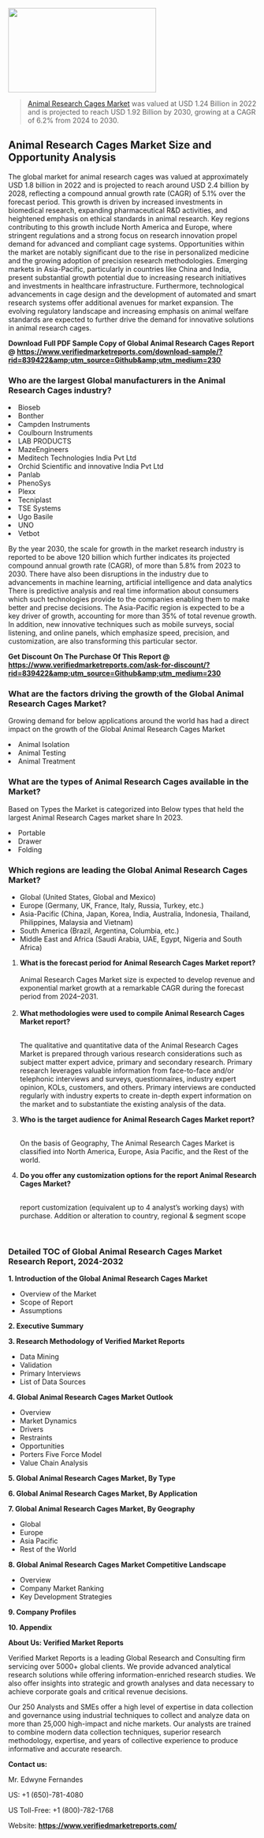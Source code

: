 <img src="https://ffe5etoiles.com/wp-content/uploads/2024/12/MST1-300x171.png" alt="" width="300" height="171" class="alignnone size-medium wp-image-20088" /><blockquote><p><p><a href="https://www.verifiedmarketreports.com/download-sample/?rid=839422&utm_source=Github&utm_medium=230" target="_blank">Animal Research Cages Market</a> was valued at USD 1.24 Billion in 2022 and is projected to reach USD 1.92 Billion by 2030, growing at a CAGR of 6.2% from 2024 to 2030.</p></blockquote><p><h2>Animal Research Cages Market Size and Opportunity Analysis</h2> The global market for animal research cages was valued at approximately USD 1.8 billion in 2022 and is projected to reach around USD 2.4 billion by 2028, reflecting a compound annual growth rate (CAGR) of 5.1% over the forecast period. This growth is driven by increased investments in biomedical research, expanding pharmaceutical R&D activities, and heightened emphasis on ethical standards in animal research. Key regions contributing to this growth include North America and Europe, where stringent regulations and a strong focus on research innovation propel demand for advanced and compliant cage systems. Opportunities within the market are notably significant due to the rise in personalized medicine and the growing adoption of precision research methodologies. Emerging markets in Asia-Pacific, particularly in countries like China and India, present substantial growth potential due to increasing research initiatives and investments in healthcare infrastructure. Furthermore, technological advancements in cage design and the development of automated and smart research systems offer additional avenues for market expansion. The evolving regulatory landscape and increasing emphasis on animal welfare standards are expected to further drive the demand for innovative solutions in animal research cages. </p><p class=""><strong>Download Full PDF Sample Copy of Global Animal Research Cages Report @ <a href="https://www.verifiedmarketreports.com/download-sample/?rid=839422&amp;utm_source=Github&amp;utm_medium=230" target="_blank">https://www.verifiedmarketreports.com/download-sample/?rid=839422&amp;utm_source=Github&amp;utm_medium=230</a></strong></p><h3 id="" class="">Who are the largest Global manufacturers in the Animal Research Cages industry?</h3><p><li>Bioseb</li><li> Bonther</li><li> Campden Instruments</li><li> Coulbourn Instruments</li><li> LAB PRODUCTS</li><li> MazeEngineers</li><li> Meditech Technologies India Pvt Ltd</li><li> Orchid Scientific and innovative India Pvt Ltd</li><li> Panlab</li><li> PhenoSys</li><li> Plexx</li><li> Tecniplast</li><li> TSE Systems</li><li> Ugo Basile</li><li> UNO</li><li> Vetbot</li></p><div class=""><div class="" dir="" data-message-author-role="" data-message-id="" data-message-model-slug=""><div class=""><div class=""><div class=""><div class="" dir="" data-message-author-role="" data-message-id="" data-message-model-slug=""><div class=""><div class=""><p>By the year 2030, the scale for growth in the market research industry is reported to be above 120 billion which further indicates its projected compound annual growth rate (CAGR), of more than 5.8% from 2023 to 2030. There have also been disruptions in the industry due to advancements in machine learning, artificial intelligence and data analytics There is predictive analysis and real time information about consumers which such technologies provide to the companies enabling them to make better and precise decisions. The Asia-Pacific region is expected to be a key driver of growth, accounting for more than 35% of total revenue growth. In addition, new innovative techniques such as mobile surveys, social listening, and online panels, which emphasize speed, precision, and customization, are also transforming this particular sector.</p><p><strong>Get Discount On The Purchase Of This Report @&nbsp; <a href="https://www.verifiedmarketreports.com/ask-for-discount/?rid=839422&amp;utm_source=Github&amp;utm_medium=230" target="_blank">https://www.verifiedmarketreports.com/ask-for-discount/?rid=839422&amp;utm_source=Github&amp;utm_medium=230</a></strong></p></div></div></div></div></div></div></div></div><h3 id="" class="">What are the factors driving the growth of the Global Animal Research Cages Market?</h3><p id="" class="">Growing demand for below applications around the world has had a direct impact on the growth of the Global Animal Research Cages Market</p><p id="" class=""><li>Animal Isolation</li><li> Animal Testing</li><li> Animal Treatment</li></p><h3 id="" class="">What are the types of Animal Research Cages available in the Market?</h3><p id="" class="">Based on Types the Market is categorized into Below types that held the largest Animal Research Cages market share In 2023.</p><p id="" class=""><li>Portable</li><li> Drawer</li><li> Folding</li></p><h3 id="" class="">Which regions are leading the Global Animal Research Cages Market?</h3><ul><li>Global (United States, Global and Mexico)</li><li>Europe (Germany, UK, France, Italy, Russia, Turkey, etc.)</li><li>Asia-Pacific (China, Japan, Korea, India, Australia, Indonesia, Thailand, Philippines, Malaysia and Vietnam)</li><li>South America (Brazil, Argentina, Columbia, etc.)</li><li>Middle East and Africa (Saudi Arabia, UAE, Egypt, Nigeria and South Africa)</li></ul><p><ol><li><strong>What is the forecast period for Animal Research Cages Market report?<br /></strong><br /><span data-sheets-root="1" data-sheets-value="{&quot;1&quot;:2,&quot;2&quot;:&quot;XXXX size is expected to develop revenue and exponential market growth at a remarkable CAGR during the forecast period from 2024&ndash;2030.&quot;}" data-sheets-userformat="{&quot;2&quot;:12674,&quot;4&quot;:{&quot;1&quot;:2,&quot;2&quot;:16776960},&quot;10&quot;:2,&quot;11&quot;:0,&quot;15&quot;:&quot;Arial&quot;,&quot;16&quot;:12}">Animal Research Cages Market size is expected to develop revenue and exponential market growth at a remarkable CAGR during the forecast period from 2024&ndash;2031.</span><br /><br /></li><li><strong>What methodologies were used to compile Animal Research Cages Market report?<br /><br /></strong><p>The qualitative and quantitative data of the&nbsp;Animal Research Cages Market is prepared through various research considerations such as subject matter expert advice, primary and secondary research. Primary research leverages valuable information from face-to-face and/or telephonic interviews and surveys, questionnaires, industry expert opinion, KOLs, customers, and others. Primary interviews are conducted regularly with industry experts to create in-depth expert information on the market and to substantiate the existing analysis of the data.&nbsp;</p></li><li><strong>Who is the target audience for Animal Research Cages Market report?<br /><br /></strong><p>On the basis of Geography, The&nbsp;Animal Research Cages Market is classified into North America, Europe, Asia Pacific, and the Rest of the world.</p></li><li><strong>Do you offer any customization options for the report Animal Research Cages Market?<br /><br /></strong><p>report customization (equivalent up to 4 analyst&rsquo;s working days) with purchase. Addition or alteration to country, regional &amp; segment scope</p><p>&nbsp;</p></li></ol></p><h3 id="" class="">Detailed TOC of Global Animal Research Cages Market Research Report, 2024-2032</h3><p id="" class=""><strong>1. Introduction of the Global Animal Research Cages Market</strong></p><ul><li>Overview of the Market</li><li>Scope of Report</li><li>Assumptions</li></ul><p id="" class=""><strong>2. Executive Summary</strong></p><p id="" class=""><strong>3. Research Methodology of&nbsp;Verified Market Reports</strong></p><ul><li>Data Mining</li><li>Validation</li><li>Primary Interviews</li><li>List of Data Sources</li></ul><p id="" class=""><strong>4. Global Animal Research Cages Market Outlook</strong></p><ul><li>Overview</li><li>Market Dynamics</li><li>Drivers</li><li>Restraints</li><li>Opportunities</li><li>Porters Five Force Model</li><li>Value Chain Analysis</li></ul><p id="" class=""><strong>5. Global Animal Research Cages Market, By&nbsp;Type</strong></p><p id="" class=""><strong>6. Global Animal Research Cages Market, By Application</strong></p><p id="" class=""><strong>7. Global Animal Research Cages Market, By Geography</strong></p><ul><li>Global</li><li>Europe</li><li>Asia Pacific</li><li>Rest of the World</li></ul><p id="" class=""><strong>8. Global Animal Research Cages Market Competitive Landscape</strong></p><ul><li>Overview</li><li>Company Market Ranking</li><li>Key Development Strategies</li></ul><p id="" class=""><strong>9. Company Profiles</strong></p><p id="" class=""><strong>10. Appendix</strong></p><p id="" class=""><strong>About Us: Verified Market Reports</strong></p><p id="" class="">Verified Market Reports is a leading Global Research and Consulting firm servicing over 5000+ global clients. We provide advanced analytical research solutions while offering information-enriched research studies. We also offer insights into strategic and growth analyses and data necessary to achieve corporate goals and critical revenue decisions.</p><p id="" class="">Our 250 Analysts and SMEs offer a high level of expertise in data collection and governance using industrial techniques to collect and analyze data on more than 25,000 high-impact and niche markets. Our analysts are trained to combine modern data collection techniques, superior research methodology, expertise, and years of collective experience to produce informative and accurate research.</p><p id="" class=""><strong>Contact us:</strong></p><p id="" class="">Mr. Edwyne Fernandes</p><p id="" class="">US: +1 (650)-781-4080</p><p id="" class="">US Toll-Free: +1 (800)-782-1768</p><p id="" class="">Website: <a target="" data-test-app-aware-link=""><strong>https://www.verifiedmarketreports.com/</strong></a></p>
